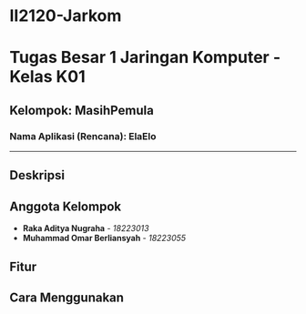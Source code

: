# II2120-Jarkom
# Tugas Besar 1 Jaringan Komputer - Kelas K01
## Kelompok: MasihPemula

### Nama Aplikasi (Rencana): ElaElo

---

## Deskripsi

## Anggota Kelompok
- **Raka Aditya Nugraha** - *18223013*
- **Muhammad Omar Berliansyah** - *18223055*

## Fitur

## Cara Menggunakan

